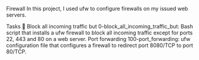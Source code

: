 Firewall
In this project, I used ufw to configure firewalls on my issued web servers.

Tasks 📃
Block all incoming traffic but
0-block_all_incoming_traffic_but: Bash script that installs a ufw firewall to block all incoming traffic except for ports 22, 443 and 80 on a web server.
Port forwarding
100-port_forwarding: ufw configuration file that configures a firewall to redirect port 8080/TCP to port 80/TCP.
